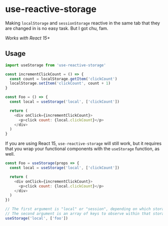 # use-reactive-storage

Making `localStorage` and `sessionStorage` reactive in the same tab that they are
changed in is no easy task. But I got chu, fam.

_Works with React 15+_

## Usage

```js
import useStorage from 'use-reactive-storage'

const incrementClickCount = () => {
  const count = localStorage.getItem('clickCount')
  localStorage.setItem('clickCount', count + 1)
}

const Foo = () => {
  const local = useStorage('local', ['clickCount'])

  return (
    <div onClick={incrementClickCount}>
      <p>click count: {local.clickCount}</p>
    </div>
  )
}
```

If you are using React 15, `use-reactive-storage` will still work,
but it requires that you wrap your functional components with the
`useStorage` function, as well.

```js
const Foo = useStorage(props => {
  const local = useStorage('local', ['clickCount'])

  return (
    <div onClick={incrementClickCount}>
      <p>click count: {local.clickCount}</p>
    </div>
  )
})
```

```js
// The first argument is "local" or "session", depending on which storage you want to observe.
// The second argument is an array of keys to observe within that storage object.
useStorage('local', ['foo'])
```
